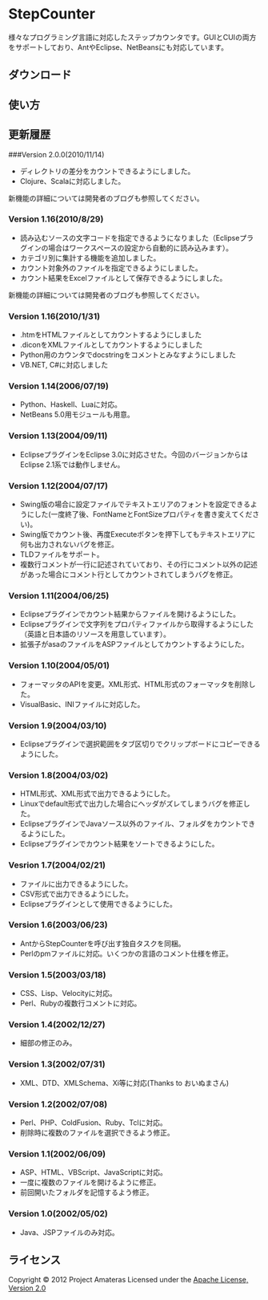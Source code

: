 StepCounter
======================
様々なプログラミング言語に対応したステップカウンタです。GUIとCUIの両方をサポートしており、AntやEclipse、NetBeansにも対応しています。

ダウンロード
----------------


使い方
----------------


更新履歴
----------------
###Version 2.0.0(2010/11/14)

* ディレクトリの差分をカウントできるようにしました。
* Clojure、Scalaに対応しました。

新機能の詳細については開発者のブログも参照してください。

### Version 1.16(2010/8/29)

* 読み込むソースの文字コードを指定できるようになりました（Eclipseプラグインの場合はワークスペースの設定から自動的に読み込みます）。
* カテゴリ別に集計する機能を追加しました。
* カウント対象外のファイルを指定できるようにしました。
* カウント結果をExcelファイルとして保存できるようにしました。

新機能の詳細については開発者のブログも参照してください。

### Version 1.16(2010/1/31)

* .htmをHTMLファイルとしてカウントするようにしました
* .diconをXMLファイルとしてカウントするようにしました
* Python用のカウンタでdocstringをコメントとみなすようにしました
* VB.NET, C#に対応しました

### Version 1.14(2006/07/19)

* Python、Haskell、Luaに対応。
* NetBeans 5.0用モジュールも用意。

### Version 1.13(2004/09/11)

* EclipseプラグインをEclipse 3.0に対応させた。今回のバージョンからはEclipse 2.1系では動作しません。

### Version 1.12(2004/07/17)

* Swing版の場合に設定ファイルでテキストエリアのフォントを設定できるようにした(一度終了後、FontNameとFontSizeプロパティを書き変えてください)。
* Swing版でカウント後、再度Executeボタンを押下してもテキストエリアに何も出力されないバグを修正。
* TLDファイルをサポート。
* 複数行コメントが一行に記述されていており、その行にコメント以外の記述があった場合にコメント行としてカウントされてしまうバグを修正。

### Version 1.11(2004/06/25)

* Eclipseプラグインでカウント結果からファイルを開けるようにした。
* Eclipseプラグインで文字列をプロパティファイルから取得するようにした（英語と日本語のリソースを用意しています）。
* 拡張子がasaのファイルをASPファイルとしてカウントするようにした。

### Version 1.10(2004/05/01)

* フォーマッタのAPIを変更。XML形式、HTML形式のフォーマッタを削除した。
* VisualBasic、INIファイルに対応した。

### Version 1.9(2004/03/10)

* Eclipseプラグインで選択範囲をタブ区切りでクリップボードにコピーできるようにした。

### Version 1.8(2004/03/02)

* HTML形式、XML形式で出力できるようにした。
* Linuxでdefault形式で出力した場合にヘッダがズレてしまうバグを修正した。
* EclipseプラグインでJavaソース以外のファイル、フォルダをカウントできるようにした。
* Eclipseプラグインでカウント結果をソートできるようにした。

### Vesrion 1.7(2004/02/21)

* ファイルに出力できるようにした。
* CSV形式で出力できるようにした。
* Eclipseプラグインとして使用できるようにした。

### Version 1.6(2003/06/23)

* AntからStepCounterを呼び出す独自タスクを同梱。
* Perlのpmファイルに対応。いくつかの言語のコメント仕様を修正。

### Version 1.5(2003/03/18)

* CSS、Lisp、Velocityに対応。
* Perl、Rubyの複数行コメントに対応。

### Version 1.4(2002/12/27)

* 細部の修正のみ。

### Version 1.3(2002/07/31)

* XML、DTD、XMLSchema、Xi等に対応(Thanks to おいぬまさん)

### Version 1.2(2002/07/08)

* Perl、PHP、ColdFusion、Ruby、Tclに対応。
* 削除時に複数のファイルを選択できるよう修正。

### Version 1.1(2002/06/09)

* ASP、HTML、VBScript、JavaScriptに対応。
* 一度に複数のファイルを開けるように修正。
* 前回開いたフォルダを記憶するよう修正。

### Version 1.0(2002/05/02)

* Java、JSPファイルのみ対応。


ライセンス
----------------
Copyright &copy; 2012 Project Amateras
Licensed under the [Apache License, Version 2.0][Apache]

[Apache]: http://www.apache.org/licenses/LICENSE-2.0
